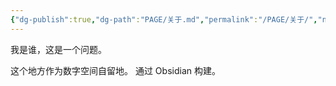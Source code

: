 ```yaml
---
{"dg-publish":true,"dg-path":"PAGE/关于.md","permalink":"/PAGE/关于/","noteIcon":"1","created":"2023-04-13T14:57:37.089+08:00","updated":""}
---
```


我是谁，这是一个问题。

这个地方作为数字空间自留地。
通过 Obsidian 构建。


